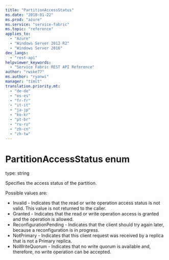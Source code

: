 ```yaml
---
title: "PartitionAccessStatus"
ms.date: "2018-01-22"
ms.prod: "azure"
ms.service: "service-fabric"
ms.topic: "reference"
applies_to: 
  - "Azure"
  - "Windows Server 2012 R2"
  - "Windows Server 2016"
dev_langs: 
  - "rest-api"
helpviewer_keywords: 
  - "Service Fabric REST API Reference"
author: "rwike77"
ms.author: "ryanwi"
manager: "timlt"
translation.priority.mt: 
  - "de-de"
  - "es-es"
  - "fr-fr"
  - "it-it"
  - "ja-jp"
  - "ko-kr"
  - "pt-br"
  - "ru-ru"
  - "zh-cn"
  - "zh-tw"
---
```

# PartitionAccessStatus enum

type: string

Specifies the access status of the partition.

Possible values are: 

  - Invalid - Indicates that the read or write operation access status is not valid. This value is not returned to the caller.
  - Granted - Indicates that the read or write operation access is granted and the operation is allowed.
  - ReconfigurationPending - Indicates that the client should try again later, because a reconfiguration is in progress.
  - NotPrimary - Indicates that this client request was received by a replica that is not a Primary replica.
  - NoWriteQuorum - Indicates that no write quorum is available and, therefore, no write operation can be accepted.

